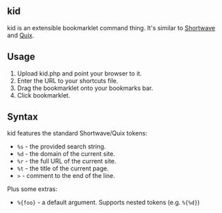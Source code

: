kid
---

kid is an extensible bookmarklet command thing. It's similar to
[Shortwave][shortwave] and [Quix][quix].

[shortwave]: http://shortwaveapp.com
[quix]: http://quixapp.com



Usage
-----

1. Upload kid.php and point your browser to it.
2. Enter the URL to your shortcuts file.
3. Drag the bookmarklet onto your bookmarks bar.
4. Click bookmarklet.



Syntax
------

kid features the standard Shortwave/Quix tokens:

* `%s` - the provided search string.
* `%d` - the domain of the current site.
* `%r` - the full URL of the current site.
* `%t` - the title of the current page.
* `>` - comment to the end of the line.


Plus some extras:

* `%{foo}` - a default argument. Supports nested tokens (e.g. `%{%d}`)
